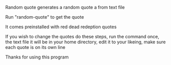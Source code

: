 Random quote generates a random quote a from text file

Run "random-quote" to get the quote

It comes preinstalled with red dead redeption quotes 

If you wish to change the quotes do these steps, run the command once, the text file it will be in your home directory, edit it to your likeing, make sure each quote is on its own line 

Thanks for using this program
